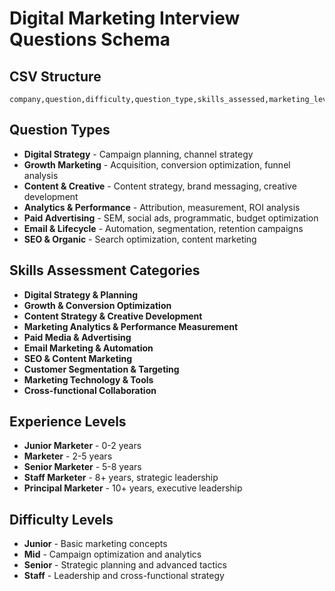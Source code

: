 # Digital Marketing Interview Questions Schema

## CSV Structure
```
company,question,difficulty,question_type,skills_assessed,marketing_level,source
```

## Question Types
- **Digital Strategy** - Campaign planning, channel strategy
- **Growth Marketing** - Acquisition, conversion optimization, funnel analysis
- **Content & Creative** - Content strategy, brand messaging, creative development
- **Analytics & Performance** - Attribution, measurement, ROI analysis
- **Paid Advertising** - SEM, social ads, programmatic, budget optimization
- **Email & Lifecycle** - Automation, segmentation, retention campaigns
- **SEO & Organic** - Search optimization, content marketing

## Skills Assessment Categories
- **Digital Strategy & Planning**
- **Growth & Conversion Optimization**
- **Content Strategy & Creative Development**
- **Marketing Analytics & Performance Measurement**
- **Paid Media & Advertising**
- **Email Marketing & Automation**
- **SEO & Content Marketing**
- **Customer Segmentation & Targeting**
- **Marketing Technology & Tools**
- **Cross-functional Collaboration**

## Experience Levels
- **Junior Marketer** - 0-2 years
- **Marketer** - 2-5 years
- **Senior Marketer** - 5-8 years
- **Staff Marketer** - 8+ years, strategic leadership
- **Principal Marketer** - 10+ years, executive leadership

## Difficulty Levels
- **Junior** - Basic marketing concepts
- **Mid** - Campaign optimization and analytics
- **Senior** - Strategic planning and advanced tactics
- **Staff** - Leadership and cross-functional strategy